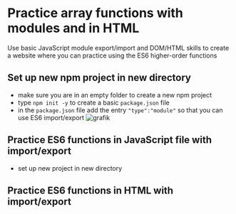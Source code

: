 # Practice array functions with modules and in HTML

Use basic JavaScript module export/import and DOM/HTML skills to create a website where you can practice using the ES6 higher-order functions

## Set up new npm project in new directory

- make sure you are in an empty folder to create a new npm project
- type `npm init -y` to create a basic `package.json` file
- in the `package.json` file add the entry `"type":"module"` so that you can use ES6 import/export
![grafik](https://user-images.githubusercontent.com/446574/156308171-389fccff-b314-4b6e-9745-2ccd9a10eb77.png)


## Practice ES6 functions in JavaScript file with import/export

- set up new project in new directory



## Practice ES6 functions in HTML with import/export
